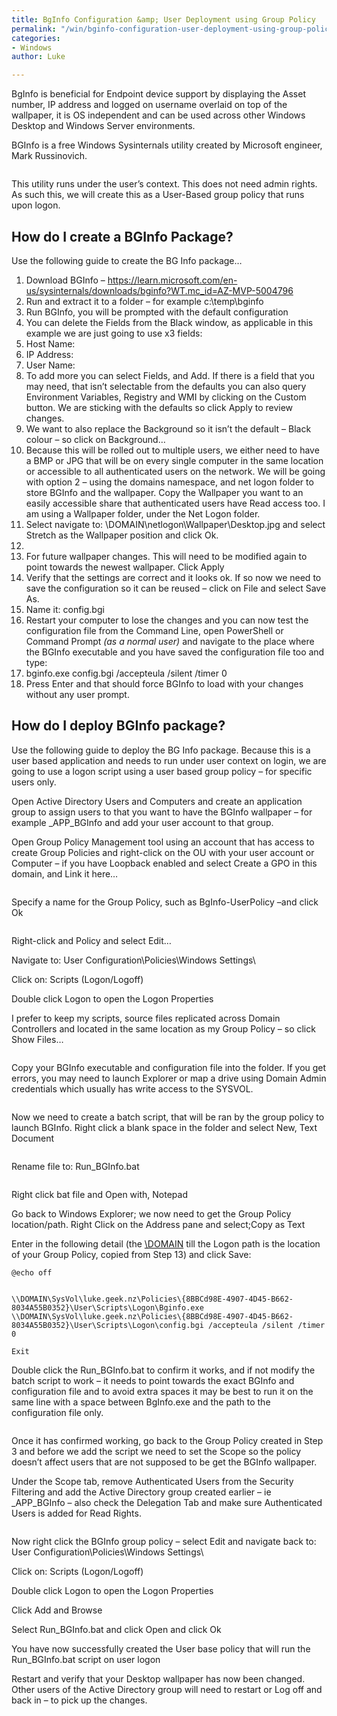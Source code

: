 ```yaml
---
title: BgInfo Configuration &amp; User Deployment using Group Policy
permalink: "/win/bginfo-configuration-user-deployment-using-group-policy/"
categories:
- Windows
author: Luke

---
```

BgInfo is beneficial for Endpoint device support by displaying the Asset number, IP address and logged on username overlaid on top of the wallpaper, it is OS independent and can be used across other Windows Desktop and Windows Server environments.

BGInfo is a free Windows Sysinternals utility created by Microsoft engineer, Mark Russinovich.

<img src="https://i2.wp.com/luke.geek.nz/wp-content/uploads/2016/12/121216_0805_BgInfoConfi1.jpg?w=1500" alt="" data-recalc-dims="1" />

This utility runs under the user’s context. This does not need admin rights. As such this, we will create this as a User-Based group policy that runs upon logon.

## How do I create a BGInfo Package?

Use the following guide to create the BG Info package…

 1. Download BGInfo – <a href="https://learn.microsoft.com/en-us/sysinternals/downloads/bginfo?WT.mc_id=AZ-MVP-5004796" target="_blank">https://learn.microsoft.com/en-us/sysinternals/downloads/bginfo?WT.mc_id=AZ-MVP-5004796</a>
    <img src="https://i1.wp.com/luke.geek.nz/wp-content/uploads/2016/12/121216_0805_BgInfoConfi2.png?w=1500" alt="" data-recalc-dims="1" />
 2. Run and extract it to a folder – for example c:\\temp\\bginfo
    <img src="https://i0.wp.com/luke.geek.nz/wp-content/uploads/2016/12/121216_0805_BgInfoConfi3.png?w=1500" alt="" data-recalc-dims="1" />
 3. Run BGInfo, you will be prompted with the default configuration
    <img src="https://i2.wp.com/luke.geek.nz/wp-content/uploads/2016/12/121216_0805_BgInfoConfi4.png?w=1500" alt="" data-recalc-dims="1" />
 4. You can delete the Fields from the Black window, as applicable in this example we are just going to use x3 fields:
 5. Host Name:    <Host Name>
 6. IP Address:    <IP Address>
 7. User Name:    <User Name>
 8. To add more you can select Fields, and Add. If there is a field that you may need, that isn’t selectable from the defaults you can also query Environment Variables, Registry and WMI by clicking on the Custom button. We are sticking with the defaults so click Apply to review changes.
 9. We want to also replace the Background so it isn’t the default – Black colour – so click on Background…
    <img src="https://i0.wp.com/luke.geek.nz/wp-content/uploads/2016/12/121216_0805_BgInfoConfi5.png?w=1500" alt="" data-recalc-dims="1" />
10. Because this will be rolled out to multiple users, we either need to have a BMP or JPG that will be on every single computer in the same location or accessible to all authenticated users on the network. We will be going with option 2 – using the domains namespace, and net logon folder to store BGInfo and the wallpaper. Copy the Wallpaper you want to an easily accessible share that authenticated users have Read access too. I am using a Wallpaper folder, under the Net Logon folder.
11. Select navigate to: \\DOMAIN\\netlogon\\Wallpaper\\Desktop.jpg and select Stretch as the Wallpaper position and click Ok.
12. <img src="https://i1.wp.com/luke.geek.nz/wp-content/uploads/2016/12/121216_0805_BgInfoConfi6.png?w=1500" alt="" data-recalc-dims="1" />
13. For future wallpaper changes. This will need to be modified again to point towards the newest wallpaper. Click Apply
14. Verify that the settings are correct and it looks ok. If so now we need to save the configuration so it can be reused – click on File and select Save As.
15. Name it: config.bgi
    <img src="https://i2.wp.com/luke.geek.nz/wp-content/uploads/2016/12/121216_0805_BgInfoConfi7.png?w=1500" alt="" data-recalc-dims="1" />
16. Restart your computer to lose the changes and you can now test the configuration file from the Command Line, open PowerShell or Command Prompt <em>(as a normal user)</em> and navigate to the place where the BGInfo executable and you have saved the configuration file too and type:
17. bginfo.exe config.bgi /accepteula /silent /timer 0
18. Press Enter and that should force BGInfo to load with your changes without any user prompt.

## <span id="How_do_I_deploy_BGInfo_package">How do I deploy BGInfo package?</span>

Use the following guide to deploy the BG Info package. Because this is a user based application and needs to run under user context on login, we are going to use a logon script using a user based group policy – for specific users only.

Open Active Directory Users and Computers and create an application group to assign users to that you want to have the BGInfo wallpaper – for example _APP_BGInfo and add your user account to that group.

Open Group Policy Management tool using an account that has access to create Group Policies and right-click on the OU with your user account or Computer – if you have Loopback enabled and select Create a GPO in this domain, and Link it here…

<img src="https://i0.wp.com/luke.geek.nz/wp-content/uploads/2016/12/121216_0805_BgInfoConfi8.png?w=1500" alt="" data-recalc-dims="1" />

Specify a name for the Group Policy, such as BgInfo-UserPolicy –and click Ok

<img src="https://i0.wp.com/luke.geek.nz/wp-content/uploads/2016/12/121216_0805_BgInfoConfi9.png?w=1500" alt="" data-recalc-dims="1" />

Right-click and Policy and select Edit…

Navigate to: User Configuration\\Policies\\Windows Settings\\

Click on: Scripts (Logon/Logoff)

Double click Logon to open the Logon Properties

I prefer to keep my scripts, source files replicated across Domain Controllers and located in the same location as my Group Policy – so click Show Files…

<img src="https://i2.wp.com/luke.geek.nz/wp-content/uploads/2016/12/121216_0805_BgInfoConfi10.png?w=1500" alt="" data-recalc-dims="1" />

Copy your BGInfo executable and configuration file into the folder. If you get errors, you may need to launch Explorer or map a drive using Domain Admin credentials which usually has write access to the SYSVOL.

<img src="https://i2.wp.com/luke.geek.nz/wp-content/uploads/2016/12/121216_0805_BgInfoConfi11.png?w=1500" alt="" data-recalc-dims="1" />

Now we need to create a batch script, that will be ran by the group policy to launch BGInfo. Right click a blank space in the folder and select New, Text Document

<img src="https://i1.wp.com/luke.geek.nz/wp-content/uploads/2016/12/121216_0805_BgInfoConfi12.png?w=1500" alt="" data-recalc-dims="1" />

Rename file to: Run_BGInfo.bat

<img src="https://i0.wp.com/luke.geek.nz/wp-content/uploads/2016/12/121216_0805_BgInfoConfi13.png?w=1500" alt="" data-recalc-dims="1" />

Right click bat file and Open with, Notepad

Go back to Windows Explorer; we now need to get the Group Policy location/path. Right Click on the Address pane and select;Copy as Text

Enter in the following detail (the <a href="///\\DOMAIN">\\DOMAIN</a> till the Logon path is the location of your Group Policy, copied from Step 13) and click Save:

    @echo off
    
    
    \\DOMAIN\SysVol\luke.geek.nz\Policies\{8BBCd98E-4907-4D45-B662-8034A55B0352}\User\Scripts\Logon\Bginfo.exe \\DOMAIN\SysVol\luke.geek.nz\Policies\{8BBCd98E-4907-4D45-B662-8034A55B0352}\User\Scripts\Logon\config.bgi /accepteula /silent /timer 0
    
    Exit

Double click the Run_BGInfo.bat to confirm it works, and if not modify the batch script to work – it needs to point towards the exact BGInfo and configuration file and to avoid extra spaces it may be best to run it on the same line with a space between BgInfo.exe and the path to the configuration file only.

<img src="https://i1.wp.com/luke.geek.nz/wp-content/uploads/2016/12/121216_0805_BgInfoConfi14.png?w=1500" alt="" data-recalc-dims="1" />

Once it has confirmed working, go back to the Group Policy created in Step 3 and before we add the script we need to set the Scope so the policy doesn’t affect users that are not supposed to be get the BGInfo wallpaper.

Under the Scope tab, remove Authenticated Users from the Security Filtering and add the Active Directory group created earlier – ie _APP_BGInfo – also check the Delegation Tab and make sure Authenticated Users is added for Read Rights.

<img src="https://i1.wp.com/luke.geek.nz/wp-content/uploads/2016/12/121216_0805_BgInfoConfi15.png?w=1500" alt="" data-recalc-dims="1" />

Now right click the BGInfo group policy – select Edit and navigate back to: User Configuration\\Policies\\Windows Settings\\

Click on: Scripts (Logon/Logoff)

Double click Logon to open the Logon Properties

Click Add and Browse

Select Run_BGInfo.bat and click Open and click Ok

You have now successfully created the User base policy that will run the Run_BGInfo.bat script on user logon

Restart and verify that your Desktop wallpaper has now been changed. Other users of the Active Directory group will need to restart or Log off and back in – to pick up the changes.

<img src="https://i2.wp.com/luke.geek.nz/wp-content/uploads/2016/12/121216_0805_BgInfoConfi16.png?w=1500" alt="" data-recalc-dims="1" />
